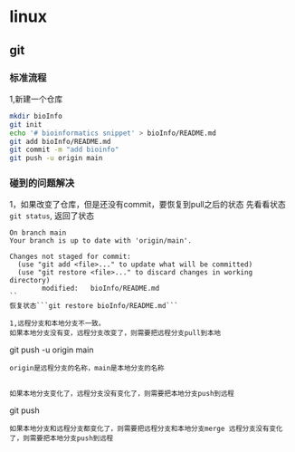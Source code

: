 <!--
 * @Description: 
 * @version: 
 * @Author: wenyuhao
 * @Date: 2023-02-11 15:11:59
 * @LastEditors: wenyuhao
 * @LastEditTime: 2023-02-11 15:40:36
-->
# linux

## git
### 标准流程
1,新建一个仓库
```sh
mkdir bioInfo
git init
echo '# bioinformatics snippet' > bioInfo/README.md
git add bioInfo/README.md
git commit -m "add bioinfo"
git push -u origin main
```

### 碰到的问题解决
1，如果改变了仓库，但是还没有commit，要恢复到pull之后的状态
先看看状态```git status```,
返回了状态
```
On branch main
Your branch is up to date with 'origin/main'.

Changes not staged for commit:
  (use "git add <file>..." to update what will be committed)
  (use "git restore <file>..." to discard changes in working directory)
        modified:   bioInfo/README.md
``
恢复状态```git restore bioInfo/README.md```

1,远程分支和本地分支不一致。
如果本地分支没有变，远程分支改变了，则需要把远程分支pull到本地
```
git push -u origin main
```
origin是远程分支的名称，main是本地分支的名称


如果本地分支变化了，远程分支没有变化了，则需要把本地分支push到远程
```
git push
```
如果本地分支和远程分支都变化了，则需要把远程分支和本地分支merge 远程分支没有变化了，则需要把本地分支push到远程
